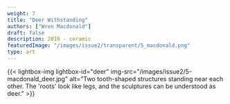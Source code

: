 ```yaml
---
weight: 7
title: "Deer Withstanding"
authors: ["Wren Macdonald"]
draft: false
description: 2019 - ceramic
featuredImage: "/images/issue2/transparent/5_macdonald.png"
type: art
---
```


{{< lightbox-img lightbox-id="deer" img-src="/images/issue2/5-macdonald_deer.jpg" alt="Two tooth-shaped structures standing near each other. The 'roots' look like legs, and the sculptures can be understood as deer." >}}